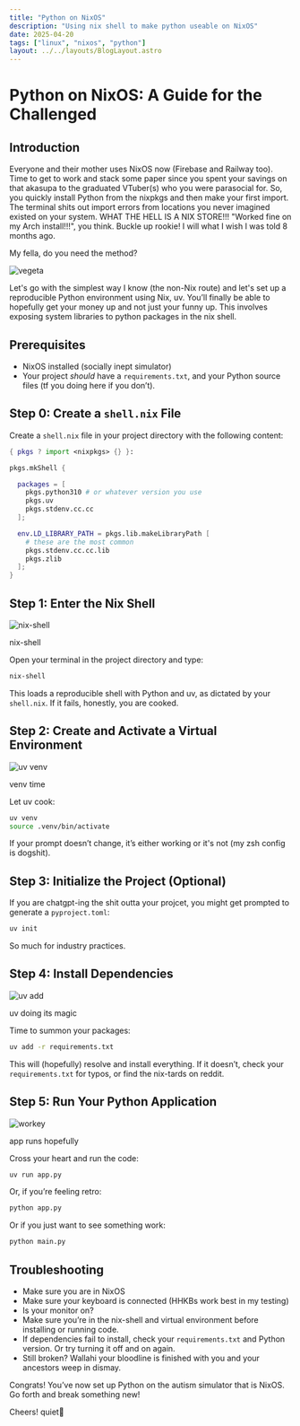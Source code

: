 ```yaml
---
title: "Python on NixOS"
description: "Using nix shell to make python useable on NixOS"
date: 2025-04-20
tags: ["linux", "nixos", "python"]
layout: ../../layouts/BlogLayout.astro
---
```


# Python on NixOS: A Guide for the Challenged


## Introduction

Everyone and their mother uses NixOS now (Firebase and Railway too). Time to get to work and stack some paper since you spent your savings on that akasupa to the graduated VTuber(s) who you were parasocial for. So, you quickly install Python from the nixpkgs and then make your first import. The terminal shits out import errors from locations you never imagined existed on your system. WHAT THE HELL IS A NIX STORE!!! "Worked fine on my Arch install!!!", you think. Buckle up rookie! I will what I wish I was told 8 months ago.


My fella, do you need the method?

![vegeta](/cutesite/assets/blog/nixos-py/method.webp)

Let's go with the simplest way I know (the non-Nix route) and let's set up a reproducible Python environment using Nix, uv. You’ll finally be able to hopefully get your money up and not just your funny up. This involves exposing system libraries to python packages in the nix shell.


## Prerequisites

- NixOS installed (socially inept simulator)
- Your project *should* have a `requirements.txt`, and your Python source files (tf you doing here if you don’t).

## Step 0: Create a `shell.nix` File

Create a `shell.nix` file in your project directory with the following content:
```nix
{ pkgs ? import <nixpkgs> {} }:

pkgs.mkShell {

  packages = [
    pkgs.python310 # or whatever version you use
    pkgs.uv
    pkgs.stdenv.cc.cc
  ];

  env.LD_LIBRARY_PATH = pkgs.lib.makeLibraryPath [
    # these are the most common
    pkgs.stdenv.cc.cc.lib
    pkgs.zlib
  ];
}
```

## Step 1: Enter the Nix Shell



![nix-shell](/cutesite/assets/blog/nixos-py/py1.webp)
<div class="image-caption">nix-shell</div>

Open your terminal in the project directory and type:

```sh
nix-shell
```

This loads a reproducible shell with Python and uv, as dictated by your `shell.nix`. If it fails, honestly, you are cooked.



## Step 2: Create and Activate a Virtual Environment

![uv venv](/cutesite/assets/blog/nixos-py/py2.webp)
<div class="image-caption">venv time</div>

Let uv cook:

```sh
uv venv
source .venv/bin/activate
```

If your prompt doesn’t change, it’s either working or it's not (my zsh config is dogshit).



## Step 3: Initialize the Project (Optional)

If you are chatgpt-ing the shit outta your projcet, you might get prompted to generate a `pyproject.toml`:

```sh
uv init
```

So much for industry practices. 


## Step 4: Install Dependencies


![uv add](/cutesite/assets/blog/nixos-py/py3.webp)
<div class="image-caption">uv doing its magic</div>


Time to summon your packages:

```sh
uv add -r requirements.txt
```

This will (hopefully) resolve and install everything. If it doesn’t, check your `requirements.txt` for typos, or find the nix-tards on reddit.



## Step 5: Run Your Python Application

![workey](/cutesite/assets/blog/nixos-py/py4.webp)
<div class="image-caption">app runs hopefully</div>

Cross your heart and run the code:

```sh
uv run app.py
```

Or, if you’re feeling retro:

```sh
python app.py
```

Or if you just want to see something work:

```sh
python main.py
```

## Troubleshooting
- Make sure you are in NixOS
- Make sure your keyboard is connected (HHKBs work best in my testing)
- Is your monitor on?
- Make sure you’re in the nix-shell and virtual environment before installing or running code. 
- If dependencies fail to install, check your `requirements.txt` and Python version. Or try turning it off and on again.
- Still broken? Wallahi your bloodline is finished with you and your ancestors weep in dismay.


Congrats! You’ve now set up Python on the autism simulator that is NixOS. Go forth and break something new!


Cheers!
quiet🌸
